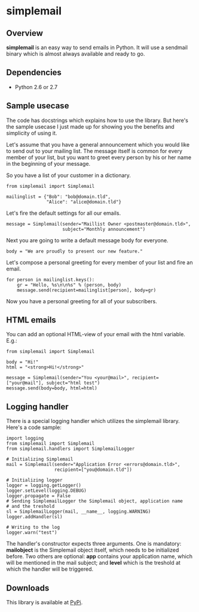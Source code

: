 # simplemail

## Overview
**simplemail** is an easy way to send emails in Python. It will use a sendmail binary which is almost always available and ready to go.

## Dependencies
- Python 2.6 or 2.7

## Sample usecase
The code has docstrings which explains how to use the library. But here's the sample usecase I just made up for showing you the benefits and simplicity of using it.

Let's assume that you have a general announcement which you would like to send out to your mailing list. The message itself is common for every member of your list, but you want to greet every person by his or her name in the beginning of your message.

So you have a list of your customer in a dictionary.

    from simplemail import Simplemail

    mailinglist = {"Bob": "bob@domain.tld",
                   "Alice": "alice@domain.tld"}

Let's fire the default settings for all our emails.

    message = Simplemail(sender="Maillist Owner <postmaster@domain.tld>",
                         subject="Monthly announcement")

Next you are going to write a default message body for everyone.

    body = "We are proudly to present our new feature."

Let's compose a personal greeting for every member of your list and fire an email.

    for person in mailinglist.keys():
        gr = "Hello, %s\n\n%s" % (person, body)
        message.send(recipient=mailinglist[person], body=gr)

Now you have a personal greeting for all of your subscribers.

## HTML emails
You can add an optional HTML-view of your email with the html variable. E.g.:

    from simplemail import Simplemail

    body = "Hi!"
    html = "<strong>Hi!</strong>"

    message = Simplemail(sender="You <your@mail>", recipient=["your@mail"], subject="html test")
    message.send(body=body, html=html)

## Logging handler
There is a special logging handler which utilizes the simplemail library. Here's a code sample:

    import logging
    from simplemail import Simplemail
    from simplemail.handlers import SimplemailLogger

    # Initializing Simplemail
    mail = Simplemail(sender="Application Error <errors@domain.tld>",
                      recipient=["you@domain.tld"])

    # Initializing logger
    logger = logging.getLogger()
    logger.setLevel(logging.DEBUG)
    logger.propagate = False
    # Sending SimplemailLogger the Simplemail object, application name
    # and the treshold
    sl = SimplemailLogger(mail, __name__, logging.WARNING)
    logger.addHandler(sl)

    # Writing to the log
    logger.warn("test")

The handler's constructor expects three arguments. One is mandatory: **mailobject** is the Simplemail object itself, which needs to be initialized before. Two others are optional: **app** contains your application name, which will be mentioned in the mail subject; and **level** which is the treshold at which the handler will be triggered.

## Downloads
This library is available at [PyPi](http://pypi.python.org/pypi/simplemail).

